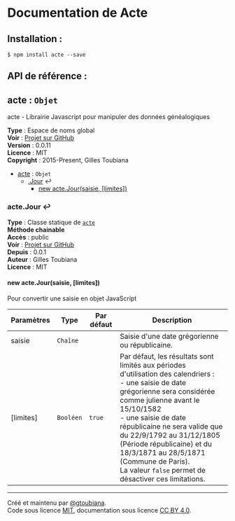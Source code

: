 # Documentation de Acte

## Installation :

```
$ npm install acte --save
```

## API de référence :
<a name="acte"></a>

## acte : <code>Objet</code>
acte - Librairie Javascript pour manipuler des données généalogiques

**Type** : Espace de noms global  
**Voir** : [Projet sur GitHub](https://github.com/gtoubiana/acte)  
**Version** : 0.0.11  
**Licence** : MIT  
**Copyright** : 2015-Present, Gilles Toubiana  

* [acte](#acte) : <code>Objet</code>
    * [.Jour](#acte.Jour) ↩︎
        * [new acte.Jour(saisie, [limites])](#new_acte.Jour_new)

<a name="acte.Jour"></a>

### acte.Jour ↩︎
**Type** : Classe statique de <code>[acte](#acte)</code>  
**Méthode chainable**  
**Accès** : public  
**Voir** : [Projet sur GitHub](https://github.com/gtoubiana/acte)  
**Depuis** : 0.0.1  
**Auteur** : Gilles Toubiana  
**Licence** : MIT  
<a name="new_acte.Jour_new"></a>

#### new acte.Jour(saisie, [limites])
Pour convertir une saisie en objet JavaScript


| Paramètres | Type | Par défaut | Description |
| --- | --- | --- | --- |
| saisie | <code>Chaîne</code> |  | Saisie d'une date grégorienne ou républicaine. |
| [limites] | <code>Booléen</code> | <code>true</code> | Par défaut, les résultats sont limités aux périodes d'utilisation des calendriers :<br> - une saisie de date grégorienne sera considérée comme julienne avant le 15/10/1582<br> - une saisie de date républicaine ne sera valide que du 22/9/1792 au 31/12/1805 (Période républicaine) et du 18/3/1871 au 28/5/1871 (Commune de Paris).<br> La valeur `false` permet de désactiver ces limitations. |

* * *
Créé et maintenu par [@gtoubiana](https://github.com/gtoubiana/).<br>
Code sous licence [MIT](https://github.com/gtoubiana/acte/blob/master/LICENSE), documentation sous licence [CC BY 4.0](https://creativecommons.org/licenses/by/4.0/deed.fr).
